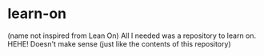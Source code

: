 # learn-on
(name not inspired from Lean On)
All I needed was a repository to learn on.
HEHE! Doesn't make sense (just like the contents of this repository)
